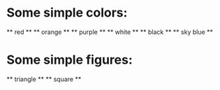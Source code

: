 # Some simple colors:
** red **
** orange **
** purple **
** white **
** black **
** sky blue **
# Some simple figures:
** triangle **
** square **
